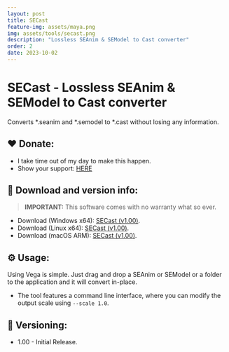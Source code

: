 ```yaml
---
layout: post
title: SECast
feature-img: assets/maya.png
img: assets/tools/secast.png
description: "Lossless SEAnim & SEModel to Cast converter"
order: 2
date: 2023-10-02
---
```


# SECast - Lossless SEAnim & SEModel to Cast converter
Converts *.seanim and *.semodel to *.cast without losing any information.

## ❤️ Donate:
- I take time out of my day to make this happen.
- Show your support: [HERE](https://dtzxporter.com/donate)

## 💾 Download and version info:

> **IMPORTANT:** This software comes with no warranty what so ever.

- Download (Windows x64): [SECast (v1.00)](https://mega.nz/file/pdpGmA5L#0aK39phxGgjCuuz2XBumLZId9yLWllI_LyTY2XV6Drw).
- Download (Linux x64): [SECast (v1.00)](https://mega.nz/file/pQ4Vxawb#6FQiEvh3lRhSW8F_6Celeagk4VelYfsGADSt0icZwTY).
- Download (macOS ARM): [SECast (v1.00)](https://mega.nz/file/dVAQEDrY#vVM0OJ3wHt-_zzcWKSxpXHvwRXctsPSNnebeyjmPjW0).

## ⚙️ Usage:
Using Vega is simple. Just drag and drop a SEAnim or SEModel or a folder to the application and it will convert in-place.

- The tool features a command line interface, where you can modify the output scale using `--scale 1.0`.

## 📌 Versioning:
- 1.00 - Initial Release.